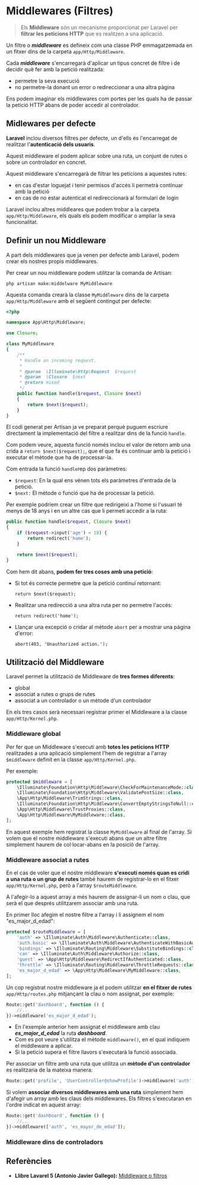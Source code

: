 # Middlewares (Filtres)

> Els **Middleware** són un mecanisme proporcionat per Laravel per **filtrar les peticions HTTP** que es realitzen a una aplicació. 

Un filtre o **_middleware_** es defineix com una classe PHP emmagatzemada en un fitxer dins de la carpeta `app/Http/Middleware`. 

Cada **_middleware_** s'encarregarà d'aplicar un tipus concret de filtre i de decidir què fer amb la petició realitzada: 
  * permetre la seva execució 
  * no permetre-la donant un error o redireccionar a una altra pàgina

Ens podem imaginar els middlewares com portes per les quals ha de passar la petició HTTP abans de poder accedir al controlador.

## Midlewares per defecte

**Laravel** inclou diversos filtres per defecte, un d'ells és l'encarregat de realitzar l'**autenticació dels usuaris**. 

Aquest middleware el podem aplicar sobre una ruta, un conjunt de rutes o sobre un controlador en concret. 

Aquest middleware s'encarregarà de filtrar les peticions a aquestes rutes: 
  * en cas d'estar loguejat i tenir permisos d'accés li permetrà continuar amb la petició
  * en cas de no estar autenticat el redireccionarà al formulari de login

Laravel inclou altres middleares que podem trobar a la carpeta `app/Http/Middleware`, els quals els podem modificar o ampliar la seva funcionalitat. 

## Definir un nou Middleware

A part dels middlewares que ja venen per defecte amb Laravel, podem crear els nostres propis middlewares.

Per crear un nou middleware podem utilitzar la comanda de Artisan:

`php artisan make:middelware MyMiddleware`

Aquesta comanda crearà la classe `MyMiddleware` dins de la carpeta `app/Http/Middleware` amb el següent contingut per defecte:

```php
<?php

namespace App\Http\Middleware;

use Closure;

class MyMiddleware
{
    /**
     * Handle an incoming request.
     *
     * @param  \Illuminate\Http\Request  $request
     * @param  \Closure  $next
     * @return mixed
     */
    public function handle($request, Closure $next)
    {
        return $next($request);
    }
}
```

El codi generat per Artisan ja ve preparat perquè puguem escriure directament la implementació del filtre a realitzar dins de la funció `handle`. 

Com podem veure, aquesta funció només inclou el valor de retorn amb una crida a `return $next($request);`, que el que fa és continuar amb la petició i executar el mètode que ha de processar-la. 

Com entrada la funció `handle`rep dos paràmetres:
  * `$request`: En la qual ens vénen tots els paràmetres d'entrada de la petició.
  * `$next:` El mètode o funció que ha de processar la petició.

Per exemple podríem crear un filtre que redirigeixi a l'home si l'usuari té menys de 18 anys i en un altre cas que li permeti accedir a la ruta:

```php
public function handle($request, Closure $next)
{
    if ($request->input('age') < 18) {
        return redirect('home');
    }

    return $next($request);
}
```

Com hem dit abans, **podem fer tres coses amb una petició**:
  * Si tot és correcte permetre que la petició continuï retornant: 
    
    `return $next($request);`

  * Realitzar una redirecció a una altra ruta per no permetre l'accés: 
    
    `return redirect('home');`

  * Llançar una excepció o cridar al mètode `abort` per a mostrar una pàgina d'error:
    
    `abort(403, 'Unauthorized action.');`
    
## Utilització del Middleware
  
Laravel permet la utilització de Middleware de **tres formes diferents**:
  * global
  * associat a rutes o grups de rutes
  * associat a un controlador o un mètode d'un controlador

En els tres casos serà necessari registrar primer el Middleware a la classe `app/Http/Kernel.php`.

### Middleware global

Per fer que un Middleware s'executi amb **totes les peticions HTTP** realitzades a una aplicació simplement l'hem de registrar a l'array `$middleware` definit en la classe `app/Http/Kernel.php`. 

Per exemple:

```php
protected $middleware = [
    \Illuminate\Foundation\Http\Middleware\CheckForMaintenanceMode::class,
    \Illuminate\Foundation\Http\Middleware\ValidatePostSize::class,
    \App\Http\Middleware\TrimStrings::class,
    \Illuminate\Foundation\Http\Middleware\ConvertEmptyStringsToNull::class,
    \App\Http\Middleware\TrustProxies::class,
    \App\Http\Middleware\MyMiddleware::class,
];
```

En aquest exemple hem registrat la classe `MyMiddleware` al final de l'array. Si volem que el nostre middleware s'executi abans que un altre filtre simplement haurem de col·locar-abans en la posició de l'array.

### Middleware associat a rutes

En el cas de voler que el nostre middleware **s'executi només quan es cridi a una ruta o un grup de rutes** també haurem de registrar-lo en el fitxer `app/Http/Kernel.php`, però a l'array `$routeMiddleware`. 

A l'afegir-lo a aquest array a més haurem de assignar-li un nom o clau, que serà el que després utilitzarem associar amb una ruta.

En primer lloc afegim el nostre filtre a l'array i li assignem el nom "es_major_d_edad":

```php
protected $routeMiddleware = [
    'auth' => \Illuminate\Auth\Middleware\Authenticate::class,
    'auth.basic' => \Illuminate\Auth\Middleware\AuthenticateWithBasicAuth::class,
    'bindings' => \Illuminate\Routing\Middleware\SubstituteBindings::class,
    'can' => \Illuminate\Auth\Middleware\Authorize::class,
    'guest' => \App\Http\Middleware\RedirectIfAuthenticated::class,
    'throttle' => \Illuminate\Routing\Middleware\ThrottleRequests::class,
    'es_major_d_edad' => \App\Http\Middleware\MyMiddleware::class,
];
```

Un cop registrat nostre middleware ja el podem utilitzar **en el fitxer de rutes** `app/Http/routes.php` mitjançant la clau o nom assignat, per exemple:

```php
Route::get('dashboard', function () {
    //...
})->middleware('es_major_d_edad');
```

* En l'exemple anterior hem assignat el middleware amb clau **_es_major_d_edad_** la ruta ___dashboard___. 
* Com es pot veure s'utilitza el mètode `middleware()`, en el qual indiquem el middleware a aplicar. 
* Si la petició supera el filtre llavors s'executarà la funció associada.

Per associar un filtre amb una ruta que utilitza un **mètode d'un controlador** es realitzaria de la mateixa manera:

```php
Route::get('profile', 'UserController@showProfile')->middleware('auth');
```

Si volem **associar diversos middlewares amb una ruta** simplement hem d'afegir un array amb les claus dels middlewares. Els filtres s'executaran en l'ordre indicat en aquest array:

```php
Route::get('dashboard', function () {
    //...
})->middleware(['auth', 'es_mayor_de_edad']);
```



### Middleware dins de controladors


## Referències

* **Llibre Lavarel 5 (Antonio Javier Gallego):** [Middleware o filtros](https://ajgallego.gitbooks.io/laravel-5/content/capitulo_2_filtros.html)